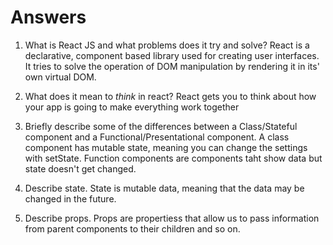 # Answers

1.  What is React JS and what problems does it try and solve?
React is a declarative, component based library used for creating user interfaces. It tries to solve the operation of DOM manipulation by rendering it in its' own virtual DOM.

2.  What does it mean to _think_ in react?
React gets you to think about how your app is going to make everything work together

3.  Briefly describe some of the differences between a Class/Stateful component and a Functional/Presentational component.
A class component has mutable state, meaning you can change the settings with setState. Function components are components taht show data but state doesn't get changed.

4.  Describe state.
State is mutable data, meaning that the data may be changed in the future.

5.  Describe props.
Props are propertiess that allow us to pass information from parent components to their children and so on.